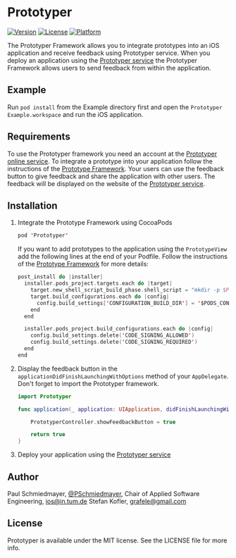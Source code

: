 # Prototyper

[![Version](https://img.shields.io/cocoapods/v/Prototyper.svg?style=flat)](http://cocoapods.org/pods/Prototyper)
[![License](https://img.shields.io/cocoapods/l/Prototyper.svg?style=flat)](http://cocoapods.org/pods/Prototyper)
[![Platform](https://img.shields.io/cocoapods/p/Prototyper.svg?style=flat)](http://cocoapods.org/pods/Prototyper)

The Prototyper Framework allows you to integrate prototypes into an iOS application and receive feedback using Prototyper service. When you deploy an application using the [Prototyper service](https://prototyper-bruegge.in.tum.de) the Prototyper Framework allows users to send feedback from within the application.

## Example

Run `pod install` from the Example directory first and open the `Prototyper Example.workspace` and run the iOS application.

## Requirements

To use the Prototyper framework you need an account at the [Prototyper online service](https://prototyper-bruegge.in.tum.de).
To integrate a prototype into your application follow the instructions of the [Prototype Framework](https://github.com/ls1intum/Prototype).
Your users can use the feedback button to give feedback and share the application with other users. The feedback will be displayed on the website of the [Prototyper service](https://prototyper-bruegge.in.tum.de).

## Installation

1. Integrate the Prototype Framework using CocoaPods

    ```swift
    pod 'Prototyper'
    ```

    If you want to add prototypes to the application using the `PrototypeView` add the following lines at the end of your Podfile. Follow the instructions of the [Prototype Framework](https://github.com/ls1intum/Prototype) for more details:

    ```swift
    post_install do |installer|
      installer.pods_project.targets.each do |target|
        target.new_shell_script_build_phase.shell_script = "mkdir -p $PODS_CONFIGURATION_BUILD_DIR/#{target.name}"
        target.build_configurations.each do |config|
          config.build_settings['CONFIGURATION_BUILD_DIR'] = '$PODS_CONFIGURATION_BUILD_DIR'
        end
      end

      installer.pods_project.build_configurations.each do |config|
        config.build_settings.delete('CODE_SIGNING_ALLOWED')
        config.build_settings.delete('CODE_SIGNING_REQUIRED')
      end
    end
    ```
2. Display the feedback button in the `applicationDidFinishLaunchingWithOptions` method of your `AppDelegate`. Don't forget to import the Prototyper framework.

    ```swift
    import Prototyper
    ```

    ```swift
    func application(_ application: UIApplication, didFinishLaunchingWithOptions launchOptions: [UIApplicationLaunchOptionsKey: Any]?) -> Bool {

        PrototyperController.showFeedbackButton = true

        return true
    }
    ```
3. Deploy your application using the [Prototyper service](https://prototyper-bruegge.in.tum.de)

## Author

Paul Schmiedmayer, [@PSchmiedmayer](https://twitter.com/pschmiedmayer), Chair of Applied Software Engineering, ios@in.tum.de
Stefan Kofler, grafele@gmail.com

## License

Prototyper is available under the MIT license. See the LICENSE file for more info.
